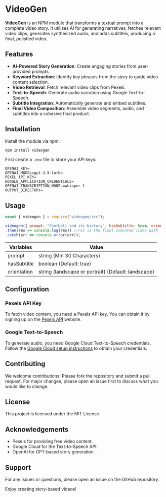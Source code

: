 
# VideoGen

**VideoGen** is an NPM module that transforms a textual prompt into a complete video story. It utilizes AI for generating narratives, fetches relevant video clips, generates synthesized audio, and adds subtitles, producing a final, polished video.

## Features

- **AI-Powered Story Generation**: Create engaging stories from user-provided prompts.
- **Keyword Extraction**: Identify key phrases from the story to guide video content selection.
- **Video Retrieval**: Fetch relevant video clips from Pexels.
- **Text-to-Speech**: Generate audio narration using Google Text-to-Speech.
- **Subtitle Integration**: Automatically generate and embed subtitles.
- **Final Video Composition**: Assemble video segments, audio, and subtitles into a cohesive final product.

## Installation

Install the module via npm:

```bash
npm install videogen
```

First create a `.env` file to store your API keys:

```env
OPENAI_KEY=
OPENAI_MODEL=gpt-3.5-turbo
PEXEL_API_KEY=
GOOGLE_APPLICATION_CREDENTIALS=
OPENAI_TRANSCRIPTION_MODEL=whisper-1
OUTPUT_DIRECTORY=
```

## Usage

```javascript
const { videogen } = require("videogen/src");

videogen({ prompt: "Football and its history", hasSubtitle: true, orientation: "portrait" })
.then(res => console.log(res)) //res is the final computed video path
.catch(err => console.error(err));
```

Variables | Value |
--- | --- | 
prompt | string (Min 30 Characters) |
hasSubtitle | boolean (Default: true)|
orientation | string (landscape or portrait)  (Default: landscape)|

## Configuration

### Pexels API Key
To fetch video content, you need a Pexels API key. You can obtain it by signing up on the [Pexels API](https://www.pexels.com/api/) website.

### Google Text-to-Speech
To generate audio, you need Google Cloud Text-to-Speech credentials. Follow the [Google Cloud setup instructions](https://cloud.google.com/text-to-speech/docs/quickstart-client-libraries) to obtain your credentials.

## Contributing

We welcome contributions! Please fork the repository and submit a pull request. For major changes, please open an issue first to discuss what you would like to change.

## License

This project is licensed under the MIT License.

## Acknowledgements

- Pexels for providing free video content.
- Google Cloud for the Text-to-Speech API.
- OpenAI for GPT-based story generation.

## Support

For any issues or questions, please open an issue on the GitHub repository.

Enjoy creating story-based videos!
